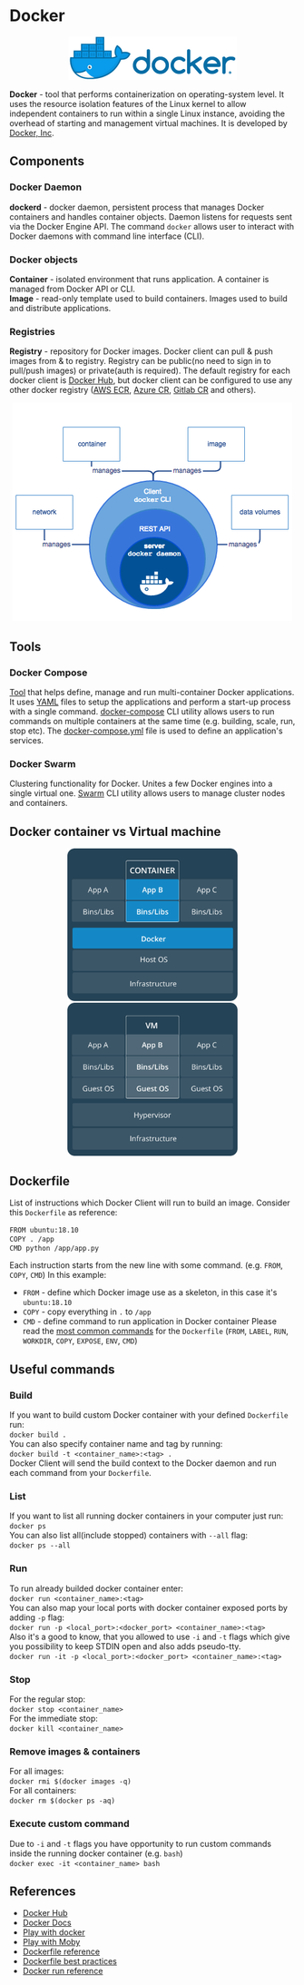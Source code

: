 # Docker

<p align="center">
  <img src="./assets/docker.png">
</p>

**Docker** - tool that performs containerization on operating-system level. It uses the resource isolation features of the Linux kernel to allow independent containers to run within a single Linux instance, avoiding the overhead of starting and management virtual machines. It is developed by [Docker, Inc](https://docker.com/).

## Components

### Docker Daemon
**dockerd** - docker daemon, persistent process that manages Docker containers and handles container objects. Daemon listens for requests sent via the Docker Engine API. The command `docker` allows user to interact with Docker daemons with command line interface (CLI).

### Docker objects
**Container** - isolated environment that runs application. A container is managed from Docker API or CLI.  
**Image** - read-only template used to build containers. Images used to build and distribute applications.

### Registries
**Registry** - repository for Docker images. Docker client can pull & push images from & to registry. Registry can be public(no need to sign in to pull/push images) or private(auth is required). The default registry for each docker client is [Docker Hub](https://hub.docker.com), but docker client can be configured to use any other docker registry ([AWS ECR](https://aws.amazon.com/ecr/), [Azure CR](https://azure.microsoft.com/en-us/services/container-registry/), [Gitlab CR](http://docs.gitlab.com/ee/administration/container_registry.html) and others).

<p align="center">
  <img src="./assets/components-flow.png">
</p>

## Tools

### Docker Compose
[Tool](https://docs.docker.com/compose/) that helps define, manage and run multi-container Docker applications. It uses [YAML](https://en.wikipedia.org/wiki/YAML) files to setup the applications and perform a start-up process with a single command. [docker-compose](https://docs.docker.com/compose/reference/) CLI utility allows users to run commands on multiple containers at the same time (e.g. building, scale, run, stop etc). The [docker-compose.yml](https://docs.docker.com/compose/compose-file/) file is used to define an application's services.

### Docker Swarm
Clustering functionality for Docker. Unites a few Docker engines into a single virtual one. [Swarm](https://docs.docker.com/engine/swarm/) CLI utility allows users to manage cluster nodes and containers.


## Docker container vs Virtual machine

<p align="center">
  <img src="./assets/container.png" width=300>
  <img src="./assets/virtual-machine.png" width=300>
</p>

## Dockerfile
List of instructions which Docker Client will run to build an image.
Consider this `Dockerfile` as reference:
```
FROM ubuntu:18.10
COPY . /app
CMD python /app/app.py
```
Each instruction starts from the new line with some command. (e.g. `FROM`, `COPY`, `CMD`)
In this example:
- `FROM` - define which Docker image use as a skeleton, in this case it's `ubuntu:18.10`
- `COPY` - copy everything in `.` to `/app`
- `CMD` - define command to run application in Docker container
Please read the [most common commands](https://docs.docker.com/engine/reference/builder/#from) for the `Dockerfile` (`FROM`, `LABEL`, `RUN`, `WORKDIR`, `COPY`, `EXPOSE`, `ENV`, `CMD`)

## Useful commands
### Build
If you want to build custom Docker container with your defined `Dockerfile` run:  
`docker build .`  
You can also specify container name and tag by running:  
`docker build -t <container_name>:<tag> .`  
Docker Client will send the build context to the Docker daemon and run each command from your `Dockerfile`.  

### List
If you want to list all running docker containers in your computer just run:  
`docker ps`  
You can also list all(include stopped) containers with `--all` flag:  
`docker ps --all`

### Run
To run already builded docker container enter:  
`docker run <container_name>:<tag>`  
You can also map your local ports with docker container exposed ports by adding `-p` flag:  
`docker run -p <local_port>:<docker_port> <container_name>:<tag>`  
Also it's a good to know, that you allowed to use `-i` and `-t` flags which give you possibility to keep STDIN open and also adds pseudo-tty.  
`docker run -it -p <local_port>:<docker_port> <container_name>:<tag>`

### Stop
For the regular stop:  
`docker stop <container_name>`  
For the immediate stop:  
`docker kill <container_name>`

### Remove images & containers
For all images:  
`docker rmi $(docker images -q)`  
For all containers:  
`docker rm $(docker ps -aq)`

### Execute custom command
Due to `-i` and `-t` flags you have opportunity to run custom commands inside the running docker container (e.g. `bash`)  
`docker exec -it <container_name> bash`

## References
- [Docker Hub](https://hub.docker.com)
- [Docker Docs](https://docs.docker.com/)
- [Play with docker](https://training.play-with-docker.com/)
- [Play with Moby](http://play-with-moby.com/)
- [Dockerfile reference](https://docs.docker.com/engine/reference/builder/)
- [Dockerfile best practices](https://docs.docker.com/develop/develop-images/dockerfile_best-practices/)
- [Docker run reference](https://docs.docker.com/engine/reference/run/)
